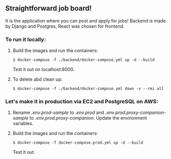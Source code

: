 ## Straightforward job board!

It is the application where you can post and apply for jobs!
Backend is made by Django and Postgres, React was chosen for frontend.

### To run it locally:

1. Build the images and run the containers:

   ```
   $ docker-compose -f ./backend/docker-compose.yml up -d --build
   ```

   Test it out on localhost:8000.

1. To delete abd clean up:
   ```
   $ docker-compose -f ./backend/docker-compose.yml down -v --rmi all
   ```

### Let's make it in production via EC2 and PostgreSQL on AWS:

1. Rename _.env.prod-sample_ to _.env.prod_ and _.env.prod.proxy-companion-sample_ to _.env.prod.proxy-companion_. Update the environment variables.
1. Build the images and run the containers:

   ```
   $ docker-compose -f docker-compose.prod.yml up -d --build
   ```

   Test it out.
